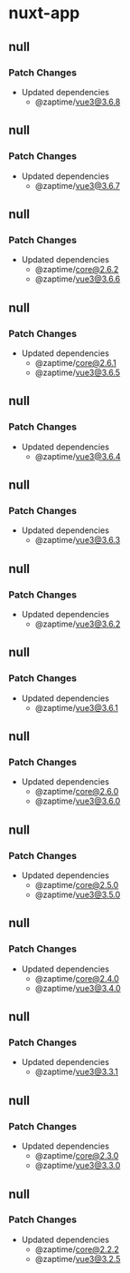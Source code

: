 # nuxt-app

## null

### Patch Changes

- Updated dependencies
  - @zaptime/vue3@3.6.8

## null

### Patch Changes

- Updated dependencies
  - @zaptime/vue3@3.6.7

## null

### Patch Changes

- Updated dependencies
  - @zaptime/core@2.6.2
  - @zaptime/vue3@3.6.6

## null

### Patch Changes

- Updated dependencies
  - @zaptime/core@2.6.1
  - @zaptime/vue3@3.6.5

## null

### Patch Changes

- Updated dependencies
  - @zaptime/vue3@3.6.4

## null

### Patch Changes

- Updated dependencies
  - @zaptime/vue3@3.6.3

## null

### Patch Changes

- Updated dependencies
  - @zaptime/vue3@3.6.2

## null

### Patch Changes

- Updated dependencies
  - @zaptime/vue3@3.6.1

## null

### Patch Changes

- Updated dependencies
  - @zaptime/core@2.6.0
  - @zaptime/vue3@3.6.0

## null

### Patch Changes

- Updated dependencies
  - @zaptime/core@2.5.0
  - @zaptime/vue3@3.5.0

## null

### Patch Changes

- Updated dependencies
  - @zaptime/core@2.4.0
  - @zaptime/vue3@3.4.0

## null

### Patch Changes

- Updated dependencies
  - @zaptime/vue3@3.3.1

## null

### Patch Changes

- Updated dependencies
  - @zaptime/core@2.3.0
  - @zaptime/vue3@3.3.0

## null

### Patch Changes

- Updated dependencies
  - @zaptime/core@2.2.2
  - @zaptime/vue3@3.2.5
